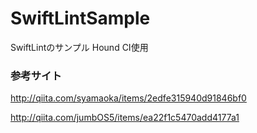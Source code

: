 # SwiftLintSample

SwiftLintのサンプル Hound CI使用

### 参考サイト

http://qiita.com/syamaoka/items/2edfe315940d91846bf0

http://qiita.com/jumbOS5/items/ea22f1c5470add4177a1
